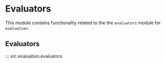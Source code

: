 # Evaluators

This module contains functionality related to the the `evaluators` module for `evaluation`.

## Evaluators

::: src.evaluation.evaluators
